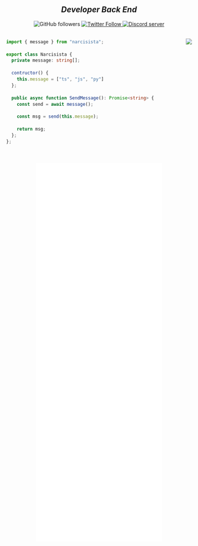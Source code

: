 <!--
**narcisista3g/narcisista3g** is a ✨ _special_ ✨ repository because its `README.md` (this file) appears on your GitHub profile.

Here are some ideas to get you started:

- 🔭 I’m currently working on ...
- 🌱 I’m currently learning ...
- 👯 I’m looking to collaborate on ...
- 🤔 I’m looking for help with ...
- 💬 Ask me about ...
- 📫 How to reach me: ...
- 😄 Pronouns: ...
- ⚡ Fun fact: ...
-->

<div align="center" id="top">
  <h2>
    <i>Developer Back End</i>
  </h2>
  <a href"https://github.com/narcisista3g">
    <img alt="GitHub followers" src="https://img.shields.io/github/followers/narcisista3g?colorA=1e1e28&colorB=c9cbff&logo=Github&style=for-the-badge" />
  </a>
  <a href="https://twitter.com/narcisista3g">
     <img alt="Twitter Follow" src="https://img.shields.io/twitter/follow/narcisista3g?colorB=c6aae8&colorA=1e1e28&label=Follow&logo=twitter&logoColor=white&style=for-the-badge">
  </a>
  <a href="https://discord.gg/Rf43eC2evf">
    <img alt="Discord server"  src="https://img.shields.io/discord/1039840281094266910?colorA=1e1e28&colorB=c6aae8&label=Discord&logo=discord&logoColor=white&style=for-the-badge">
  </a>
</div>

<br />

<div style="width: 10px;"></div>

<a  href="https://discord.gg/6cr4MnsCYY"><img align="right" src="https://discordapp.com/api/guilds/1039840281094266910/widget.png?style=banner4"/></a>

```typescript
import { message } from "narcisista";

export class Narcisista {
  private message: string[];

  contructor() {
    this.message = ["ts", "js", "py"]
  };

  public async function SendMessage(): Promise<string> {
    const send = await message();

    const msg = send(this.message);

    return msg;
  };
};
```

<br />

<h4 align="center">

![metrics](./github-metrics.svg)

</h4>
